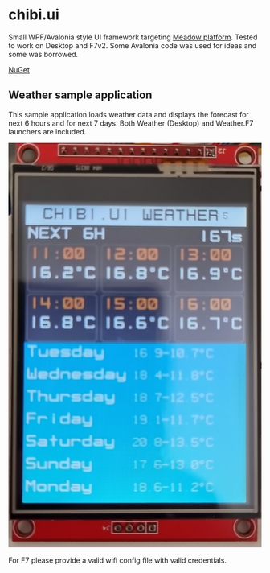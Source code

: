 # chibi.ui

Small WPF/Avalonia style UI framework targeting [Meadow platform](https://www.wildernesslabs.co/). Tested to work on Desktop and F7v2. 
Some Avalonia code was used for ideas and some was borrowed.  

[NuGet](https://www.nuget.org/packages/Chibi.Ui)


## Weather sample application

This sample application loads weather data and displays the forecast for next 6 hours and for next 7 days. 
Both Weather (Desktop) and Weather.F7 launchers are included.

![Screenshot](20240521_143136.jpg)

For F7 please provide a valid wifi config file with valid credentials.
